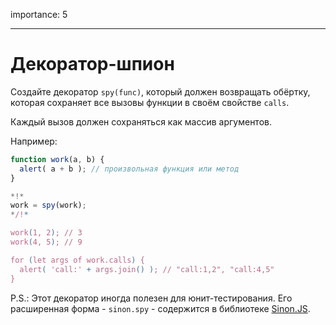 importance: 5

---

# Декоратор-шпион

Создайте декоратор `spy(func)`, который должен возвращать обёртку, которая сохраняет все вызовы функции в своём свойстве `calls`.

Каждый вызов должен сохраняться как массив аргументов.

Например:

```js
function work(a, b) {
  alert( a + b ); // произвольная функция или метод
}

*!*
work = spy(work);
*/!*

work(1, 2); // 3
work(4, 5); // 9

for (let args of work.calls) {
  alert( 'call:' + args.join() ); // "call:1,2", "call:4,5"
}
```

P.S.: Этот декоратор иногда полезен для юнит-тестирования. Его расширенная форма - `sinon.spy` - содержится в библиотеке [Sinon.JS](http://sinonjs.org/).
